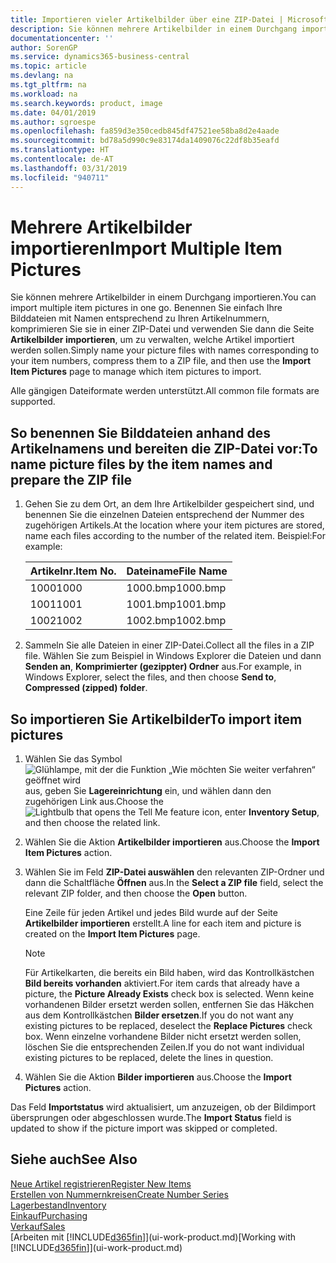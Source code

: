 ```yaml
---
title: Importieren vieler Artikelbilder über eine ZIP-Datei | Microsoft Docs
description: Sie können mehrere Artikelbilder in einem Durchgang importieren. Benennen Sie einfach Ihre Bilddateien mit Namen entsprechend zu Ihren Artikelnummern, komprimieren Sie sie in einer ZIP-Datei und verwenden Sie dann die Seite „Artikelbilder importieren”, um zu verwalten, welche Artikel importiert werden sollen.
documentationcenter: ''
author: SorenGP
ms.service: dynamics365-business-central
ms.topic: article
ms.devlang: na
ms.tgt_pltfrm: na
ms.workload: na
ms.search.keywords: product, image
ms.date: 04/01/2019
ms.author: sgroespe
ms.openlocfilehash: fa859d3e350cedb845df47521ee58ba8d2e4aade
ms.sourcegitcommit: bd78a5d990c9e83174da1409076c22df8b35eafd
ms.translationtype: HT
ms.contentlocale: de-AT
ms.lasthandoff: 03/31/2019
ms.locfileid: "940711"
---
```

# <a name="import-multiple-item-pictures"></a><span data-ttu-id="479b4-104">Mehrere Artikelbilder importieren</span><span class="sxs-lookup"><span data-stu-id="479b4-104">Import Multiple Item Pictures</span></span>
<span data-ttu-id="479b4-105">Sie können mehrere Artikelbilder in einem Durchgang importieren.</span><span class="sxs-lookup"><span data-stu-id="479b4-105">You can import multiple item pictures in one go.</span></span> <span data-ttu-id="479b4-106">Benennen Sie einfach Ihre Bilddateien mit Namen entsprechend zu Ihren Artikelnummern, komprimieren Sie sie in einer ZIP-Datei und verwenden Sie dann die Seite **Artikelbilder importieren**, um zu verwalten, welche Artikel importiert werden sollen.</span><span class="sxs-lookup"><span data-stu-id="479b4-106">Simply name your picture files with names corresponding to your item numbers, compress them to a ZIP file, and then use the **Import Item Pictures** page to manage which item pictures to import.</span></span>

<span data-ttu-id="479b4-107">Alle gängigen Dateiformate werden unterstützt.</span><span class="sxs-lookup"><span data-stu-id="479b4-107">All common file formats are supported.</span></span>

## <a name="to-name-picture-files-by-the-item-names-and-prepare-the-zip-file"></a><span data-ttu-id="479b4-108">So benennen Sie Bilddateien anhand des Artikelnamens und bereiten die ZIP-Datei vor:</span><span class="sxs-lookup"><span data-stu-id="479b4-108">To name picture files by the item names and prepare the ZIP file</span></span>
1. <span data-ttu-id="479b4-109">Gehen Sie zu dem Ort, an dem Ihre Artikelbilder gespeichert sind, und benennen Sie die einzelnen Dateien entsprechend der Nummer des zugehörigen Artikels.</span><span class="sxs-lookup"><span data-stu-id="479b4-109">At the location where your item pictures are stored, name each files according to the number of the related item.</span></span> <span data-ttu-id="479b4-110">Beispiel:</span><span class="sxs-lookup"><span data-stu-id="479b4-110">For example:</span></span>

    |<span data-ttu-id="479b4-111">Artikelnr.</span><span class="sxs-lookup"><span data-stu-id="479b4-111">Item No.</span></span>|<span data-ttu-id="479b4-112">Dateiname</span><span class="sxs-lookup"><span data-stu-id="479b4-112">File Name</span></span>|
    |-|-|
    |<span data-ttu-id="479b4-113">1000</span><span class="sxs-lookup"><span data-stu-id="479b4-113">1000</span></span>|<span data-ttu-id="479b4-114">1000.bmp</span><span class="sxs-lookup"><span data-stu-id="479b4-114">1000.bmp</span></span>|
    |<span data-ttu-id="479b4-115">1001</span><span class="sxs-lookup"><span data-stu-id="479b4-115">1001</span></span>|<span data-ttu-id="479b4-116">1001.bmp</span><span class="sxs-lookup"><span data-stu-id="479b4-116">1001.bmp</span></span>|
    |<span data-ttu-id="479b4-117">1002</span><span class="sxs-lookup"><span data-stu-id="479b4-117">1002</span></span>|<span data-ttu-id="479b4-118">1002.bmp</span><span class="sxs-lookup"><span data-stu-id="479b4-118">1002.bmp</span></span>|

2. <span data-ttu-id="479b4-119">Sammeln Sie alle Dateien in einer ZIP-Datei.</span><span class="sxs-lookup"><span data-stu-id="479b4-119">Collect all the files in a ZIP file.</span></span> <span data-ttu-id="479b4-120">Wählen Sie zum Beispiel in Windows Explorer die Dateien und dann **Senden an**, **Komprimierter (gezippter) Ordner** aus.</span><span class="sxs-lookup"><span data-stu-id="479b4-120">For example, in Windows Explorer, select the files, and then choose **Send to**, **Compressed (zipped) folder**.</span></span>     

## <a name="to-import-item-pictures"></a><span data-ttu-id="479b4-121">So importieren Sie Artikelbilder</span><span class="sxs-lookup"><span data-stu-id="479b4-121">To import item pictures</span></span>
1. <span data-ttu-id="479b4-122">Wählen Sie das Symbol ![Glühlampe, mit der die Funktion „Wie möchten Sie weiter verfahren“ geöffnet wird](media/ui-search/search_small.png "Wie möchten Sie weiter verfahren?") aus, geben Sie **Lagereinrichtung** ein, und wählen dann den zugehörigen Link aus.</span><span class="sxs-lookup"><span data-stu-id="479b4-122">Choose the ![Lightbulb that opens the Tell Me feature](media/ui-search/search_small.png "Tell me what you want to do") icon, enter **Inventory Setup**, and then choose the related link.</span></span>
2. <span data-ttu-id="479b4-123">Wählen Sie die Aktion **Artikelbilder importieren** aus.</span><span class="sxs-lookup"><span data-stu-id="479b4-123">Choose the **Import Item Pictures** action.</span></span>
3. <span data-ttu-id="479b4-124">Wählen Sie im Feld **ZIP-Datei auswählen** den relevanten ZIP-Ordner und dann die Schaltfläche **Öffnen** aus.</span><span class="sxs-lookup"><span data-stu-id="479b4-124">In the **Select a ZIP file** field, select the relevant ZIP folder, and then choose the **Open** button.</span></span>

    <span data-ttu-id="479b4-125">Eine Zeile für jeden Artikel und jedes Bild wurde auf der Seite **Artikelbilder importieren** erstellt.</span><span class="sxs-lookup"><span data-stu-id="479b4-125">A line for each item and picture is created on the **Import Item Pictures** page.</span></span>

    > [!NOTE]
    > <span data-ttu-id="479b4-126">Für Artikelkarten, die bereits ein Bild haben, wird das Kontrollkästchen **Bild bereits vorhanden** aktiviert.</span><span class="sxs-lookup"><span data-stu-id="479b4-126">For item cards that already have a picture, the **Picture Already Exists** check box is selected.</span></span> <span data-ttu-id="479b4-127">Wenn keine vorhandenen Bilder ersetzt werden sollen, entfernen Sie das Häkchen aus dem Kontrollkästchen **Bilder ersetzen**.</span><span class="sxs-lookup"><span data-stu-id="479b4-127">If you do not want any existing pictures to be replaced, deselect the **Replace Pictures** check box.</span></span> <span data-ttu-id="479b4-128">Wenn einzelne vorhandene Bilder nicht ersetzt werden sollen, löschen Sie die entsprechenden Zeilen.</span><span class="sxs-lookup"><span data-stu-id="479b4-128">If you do not want individual existing pictures to be replaced, delete the lines in question.</span></span>

3. <span data-ttu-id="479b4-129">Wählen Sie die Aktion **Bilder importieren** aus.</span><span class="sxs-lookup"><span data-stu-id="479b4-129">Choose the **Import Pictures** action.</span></span>

<span data-ttu-id="479b4-130">Das Feld **Importstatus** wird aktualisiert, um anzuzeigen, ob der Bildimport übersprungen oder abgeschlossen wurde.</span><span class="sxs-lookup"><span data-stu-id="479b4-130">The **Import Status** field is updated to show if the picture import was skipped or completed.</span></span>       

## <a name="see-also"></a><span data-ttu-id="479b4-131">Siehe auch</span><span class="sxs-lookup"><span data-stu-id="479b4-131">See Also</span></span>
[<span data-ttu-id="479b4-132">Neue Artikel registrieren</span><span class="sxs-lookup"><span data-stu-id="479b4-132">Register New Items</span></span>](inventory-how-register-new-items.md)  
[<span data-ttu-id="479b4-133">Erstellen von Nummernkreisen</span><span class="sxs-lookup"><span data-stu-id="479b4-133">Create Number Series</span></span>](ui-create-number-series.md)  
[<span data-ttu-id="479b4-134">Lagerbestand</span><span class="sxs-lookup"><span data-stu-id="479b4-134">Inventory</span></span>](inventory-manage-inventory.md)  
[<span data-ttu-id="479b4-135">Einkauf</span><span class="sxs-lookup"><span data-stu-id="479b4-135">Purchasing</span></span>](purchasing-manage-purchasing.md)  
[<span data-ttu-id="479b4-136">Verkauf</span><span class="sxs-lookup"><span data-stu-id="479b4-136">Sales</span></span>](sales-manage-sales.md)  
<span data-ttu-id="479b4-137">[Arbeiten mit [!INCLUDE[d365fin](includes/d365fin_md.md)]](ui-work-product.md)</span><span class="sxs-lookup"><span data-stu-id="479b4-137">[Working with [!INCLUDE[d365fin](includes/d365fin_md.md)]](ui-work-product.md)</span></span>

